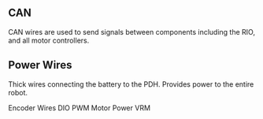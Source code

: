 CAN
--
CAN wires are used to send signals between components including the RIO, and all motor controllers.

Power Wires
--
Thick wires connecting the battery to the PDH. Provides power to the entire robot.

Encoder Wires
DIO
PWM
Motor Power
VRM
